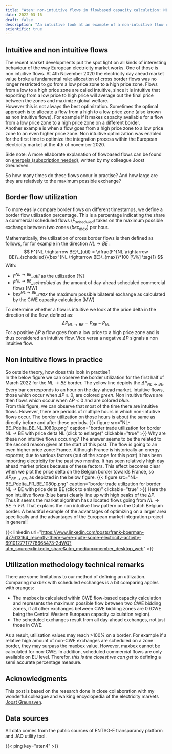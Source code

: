 ```yaml
---
title: "Aten: non-intuitive flows in flowbased capacity calculation: NL -> BE"
date: 2022-03-16
draft: false
description: "An intuitive look at an example of a non-intuitive flow close to home. Based on research done with my colleague Joost Greunsven"
scientific: true
---
```

## Intuitive and non intuitive flows
The recent market developments put the spot light on all kinds of interesting behaviour of the way European electricity market works. One of those is non intuitive flows. At 4th November 2020 the electricity day ahead market value broke a fundamental rule: allocation of cross border flows was no longer restricted to go from a low price zone to a high price zone. Flows from a low to a  high price zone are called intuitive, since it is intuitive that exporting from a low price to high price will average out the final price between the zones and maximize global welfare.  
However this is not always the best optimization. Sometimes the optimal approach is to allocate a flow from a high to a low price zone (also known as non intuitive flows). For example if it makes capacity available for a flow from a low price zone to a high price zone on a different border.   
Another example is when a flow goes from a high price zone to a low price zone to an even higher price zone. 
Non intuitive optimization was enabled for the first time to optimize the integration process within the European electricity market at the 4th of november 2020. 

Side note: A more ellaborate explanation of flowbased flows can be found on [energeia (subscription needed)](https://energeia.nl/trilemma/40090522/evolutie-in-flow-based-marktkoppeling-kan-voor-verrassingen-zorgen), written by my colleague Joost Greunsven. 

So how many times do these flows occur in practise? And how large are they are relatively to the maximum possible exchange?

## Border flow utilization
To more easily compare border flows on different timestamps, we define a border flow utilization percentage. This is a percentage indicating the share a commercial scheduled flows ($F_{scheduled}$) takes on the maximum possible exchange between two zones ($bex_{max}$) per hour.

Mathematically, the utilization of cross border flows is then defined as follows, for for example in the direction $NL \rightarrow BE$ :
$$ F^{NL \rightarrow BE}\_{util} = \dfrac{F^{NL \rightarrow BE}\_{scheduled}}{bex^{NL \rightarrow BE}\_{max}}*100 [\\%] \tag{1}  $$
With:
* $F^{NL \rightarrow BE}\_{util}$ as the utilization [%]
* $F^{NL \rightarrow BE}\_{scheduled}$ as the amount of day-ahead scheduled commercial flows [MW]
* $bex^{NL \rightarrow BE}\_{max}$ the maximum possible bilateral exchange as calculated by the CWE capacity calculation [MW]

To determine whether a flow is intuitive we look at the price delta in the direction of the flow, defined as:
$$ \Delta P_{NL \rightarrow BE} = P_{BE} - P_{NL} \tag{2}  $$
For a positive $\Delta{P}$ a flow goes from a low price to a high price zone and is thus considered an intuitive flow. Vice versa a negative $\Delta{P}$ signals a non intuitive flow.


## Non intuitive flows in practice
So outside theory, how does this look in practise?  
In the below figure we can observe the border utilization for the first half of March 2022 for the $NL \rightarrow BE$ border. The yellow line depicts the $\Delta P_{NL \rightarrow BE}$. Every bar corresponds to an hour on the day-ahead market. Intuitive flows, those which occur when $\Delta P \geq 0$, are colored *green*. Non intuitive flows are then flows which occur when $\Delta P < 0$ and are colored *blue*.  
From this figure, we can observe that most of the time there are intuitive flows. However, there are periods of multiple hours in which non-intuitive flows occur. The border utilization on those hours is about the same as directly before and after these periods.
{{< figure src="NL-BE_Pdelta_BE_NL_1080p.png" caption="border trade utilization for border NL -> BE with price delta NL (click to enlarge)" clickable="true" >}}
Why are these non intuitive flows occuring? The answer seems to be the related to the second reason given at the start of this post. The flow is going to an even higher price zone: France. Although France is historically an energy exporter, due to various factors (out of the scope for this post) it has been importing electricity for the past two months. It has seen relatively high day ahead market prices because of these factors.
This effect becomes clear when we plot the price delta on the Belgian border towards France, so $\Delta P_{BE\rightarrow FR}$, as depicted in the below figure.
{{< figure src="NL-BE_Pdelta_FR_BE_1080p.png" caption="border trade utilization for border NL -> BE with price delta BE (click to enlarge)" clickable="true" >}}
Here the non intuitive flows (blue bars) clearly line up with high peaks of the $\Delta P$. Thus it seems the market algorithm has allocated flows going from $NL\rightarrow BE\rightarrow FR$. That explains the non intuitive flow pattern on the Dutch Belgium border. A beautiful example of the advantages of optimizing on a larger area specifically and the advantages of the European market integration project in general!

{{< linkedin url="https://www.linkedin.com/posts/frank-boerman-477613164_recently-there-were-quite-some-electricity-activity-6910127717778665473-2dWQ?utm_source=linkedin_share&utm_medium=member_desktop_web" >}}


## Utilization methodology technical remarks
There are some limitations to our method of defining an utilization.  
Comparing maxbex with scheduled exchanges is a bit comparing apples with oranges:
* The maxbex is calculated within CWE flow-based capacity calculation and represents the maximum possible flow between two CWE bidding zones, if all other exchanges between CWE bidding zones are 0 (CWE being the Central Western European capacity calculation region).
* The scheduled exchanges result from all day-ahead exchanges, not just those in CWE.

As a result, utilisation values may reach  >100% on a border. For example if a relative high amount of non-CWE exchanges are scheduled on a zone border, they may surpass the maxbex value.
However, maxbex cannot be calculated for non-CWE. In addition, scheduled commercial flows are only available on EU level. Therefor,  *this is the closest we can get* to defining a semi accurate percentage measure.

## Acknowledgments
This post is based on the research done in close collaboration with my wonderful colleague and walking encyclopedia of the electricity markets [Joost Greunsven](https://twitter.com/JoostGreunsven).

## Data sources
All data comes from the public sources of ENTSO-E transparancy platform and JAO utility tool.

{{< ping key="aten4" >}}
